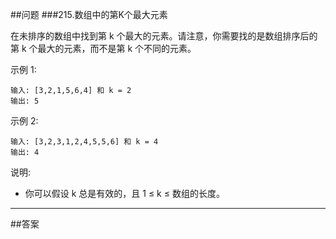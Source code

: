 ##问题
###215.数组中的第K个最大元素

在未排序的数组中找到第 k 个最大的元素。请注意，你需要找的是数组排序后的第 k 个最大的元素，而不是第 k 个不同的元素。

示例 1:
```text
输入: [3,2,1,5,6,4] 和 k = 2
输出: 5
```

示例 2:
```text
输入: [3,2,3,1,2,4,5,5,6] 和 k = 4
输出: 4
```

说明:
- 你可以假设 k 总是有效的，且 1 ≤ k ≤ 数组的长度。

---
##答案
